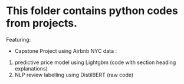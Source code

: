
# This folder contains python codes from projects. 
Featuring: 
  - Capstone Project using Airbnb NYC data :
  1. predictive price model using Lightgbm (code with section heading explanations) 
  2.  NLP review labelling using DistilBERT (raw code) 
  

